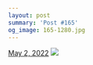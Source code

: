 ```yaml
---
layout: post
summary: 'Post #165'
og_image: 165-1280.jpg
---
```


<p>
  <time>
    <a href="/165">May 2, 2022</a>
  </time>
  <a href="/165">
    <img src="{{ site.assets_url }}/165-640.jpg" srcset="{{ site.assets_url }}/165-320.jpg 320w, {{ site.assets_url }}/165-640.jpg 640w, {{ site.assets_url }}/165-960.jpg 960w, {{ site.assets_url }}/165-1280.jpg 1280w" sizes="(min-width: 700px) 50vw, calc(100vw - 2rem)" />
  </a>
</p>
